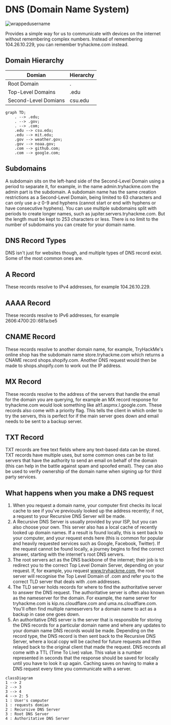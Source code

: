 # DNS (Domain Name System) 
<p align="left"> <img src="https://komarev.com/ghpvc/?username=DNSFundamentals&label=Repository%20views&color=0e75b6&style=flat" alt="wrappedusername" /> </p>

Provides a simple way for us to communicate with devices on the internet without remembering complex numbers.
Instead of remembering 104.26.10.229, you can remember tryhackme.com instead.

## Domain Hierarchy
| Domian | Hierarchy |
| --- | --- |
| Root Domain | . |
| Top-Level Domains | .edu |
| Second-Level Domians | csu.edu |

```mermaid
graph TD;
    . --> .edu;
    . --> .gov;
    . --> .com;
    .edu --> csu.edu;
    .edu --> mit.edu;
    .gov --> weather.gov;
    .gov --> noaa.gov;
    .com --> github.com;
    .com --> google.com;
```
## Subdomains 
A subdomain sits on the left-hand side of the Second-Level Domain using a period to separate it, for example, in the name admin.tryhackme.com the admin part is the subdomain. A subdomain name has the same creation restrictions as a Second-Level Domain, being limited to 63 characters and can only use a-z 0-9 and hyphens (cannot start or end with hyphens or have consecutive hyphens). You can use multiple subdomains split with periods to create longer names, such as jupiter.servers.tryhackme.com. But the length must be kept to 253 characters or less. There is no limit to the number of subdomains you can create for your domain name.

## DNS Record Types
DNS isn't just for websites though, and multiple types of DNS record exist. Some of the most common ones are.

## A Record

These records resolve to IPv4 addresses, for example 104.26.10.229.

## AAAA Record

These records resolve to IPv6 addresses, for example 2606:4700:20::681a:be5

## CNAME Record

These records resolve to another domain name, for example, TryHackMe's online shop has the subdomain name store.tryhackme.com which returns a CNAME record shops.shopify.com. Another DNS request would then be made to shops.shopify.com to work out the IP address.

## MX Record

These records resolve to the address of the servers that handle the email for the domain you are querying, for example an MX record response for tryhackme.com would look something like alt1.aspmx.l.google.com. These records also come with a priority flag. This tells the client in which order to try the servers, this is perfect for if the main server goes down and email needs to be sent to a backup server.

## TXT Record

TXT records are free text fields where any text-based data can be stored. TXT records have multiple uses, but some common ones can be to list servers that have the authority to send an email on behalf of the domain (this can help in the battle against spam and spoofed email). They can also be used to verify ownership of the domain name when signing up for third party services.

## What happens when you make a DNS request
1. When you request a domain name, your computer first checks its local cache to see if you've previously looked up the address recently; if not, a request to your Recursive DNS Server will be made.
2. A Recursive DNS Server is usually provided by your ISP, but you can also choose your own. This server also has a local cache of recently looked up domain names. If a result is found locally, this is sent back to your computer, and your request ends here (this is common for popular and heavily requested services such as Google, Facebook, Twitter). If the request cannot be found locally, a journey begins to find the correct answer, starting with the internet's root DNS servers.
3. The root servers act as the DNS backbone of the internet; their job is to redirect you to the correct Top Level Domain Server, depending on your request. If, for example, you request www.tryhackme.com, the root server will recognise the Top Level Domain of .com and refer you to the correct TLD server that deals with .com addresses.
4. The TLD server holds records for where to find the authoritative server to answer the DNS request. The authoritative server is often also known as the nameserver for the domain. For example, the name server for tryhackme.com is kip.ns.cloudflare.com and uma.ns.cloudflare.com. You'll often find multiple nameservers for a domain name to act as a backup in case one goes down.
5. An authoritative DNS server is the server that is responsible for storing the DNS records for a particular domain name and where any updates to your domain name DNS records would be made. Depending on the record type, the DNS record is then sent back to the Recursive DNS Server, where a local copy will be cached for future requests and then relayed back to the original client that made the request. DNS records all come with a TTL (Time To Live) value. This value is a number represented in seconds that the response should be saved for locally until you have to look it up again. Caching saves on having to make a DNS request every time you communicate with a server.

```mermaid
classDiagram
1 --> 2
2 --> 3
3 --> 4
4 --> 2: 5
1 : User's computer
1 : requests domian
2 : Recursive DNS Server
3 : Root DNS Server
4 : Authoritative DNS Server

```
